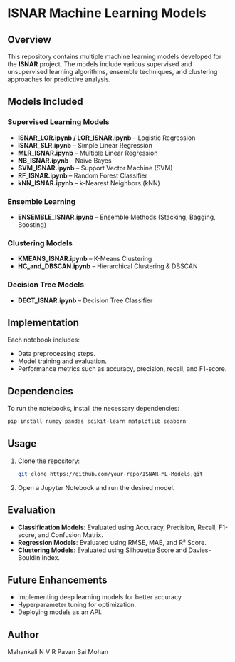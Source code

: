 # ISNAR Machine Learning Models

## Overview
This repository contains multiple machine learning models developed for the **ISNAR** project. The models include various supervised and unsupervised learning algorithms, ensemble techniques, and clustering approaches for predictive analysis.

## Models Included
### Supervised Learning Models
- **ISNAR_LOR.ipynb / LOR_ISNAR.ipynb** – Logistic Regression
- **ISNAR_SLR.ipynb** – Simple Linear Regression
- **MLR_ISNAR.ipynb** – Multiple Linear Regression
- **NB_ISNAR.ipynb** – Naïve Bayes
- **SVM_ISNAR.ipynb** – Support Vector Machine (SVM)
- **RF_ISNAR.ipynb** – Random Forest Classifier
- **kNN_ISNAR.ipynb** – k-Nearest Neighbors (kNN)

### Ensemble Learning
- **ENSEMBLE_ISNAR.ipynb** – Ensemble Methods (Stacking, Bagging, Boosting)

### Clustering Models
- **KMEANS_ISNAR.ipynb** – K-Means Clustering
- **HC_and_DBSCAN.ipynb** – Hierarchical Clustering & DBSCAN

### Decision Tree Models
- **DECT_ISNAR.ipynb** – Decision Tree Classifier

## Implementation
Each notebook includes:
- Data preprocessing steps.
- Model training and evaluation.
- Performance metrics such as accuracy, precision, recall, and F1-score.

## Dependencies
To run the notebooks, install the necessary dependencies:
```bash
pip install numpy pandas scikit-learn matplotlib seaborn
```

## Usage
1. Clone the repository:
   ```bash
   git clone https://github.com/your-repo/ISNAR-ML-Models.git
   ```
2. Open a Jupyter Notebook and run the desired model.

## Evaluation
- **Classification Models**: Evaluated using Accuracy, Precision, Recall, F1-score, and Confusion Matrix.
- **Regression Models**: Evaluated using RMSE, MAE, and R² Score.
- **Clustering Models**: Evaluated using Silhouette Score and Davies-Bouldin Index.

## Future Enhancements
- Implementing deep learning models for better accuracy.
- Hyperparameter tuning for optimization.
- Deploying models as an API.

## Author
Mahankali N V R Pavan Sai Mohan


